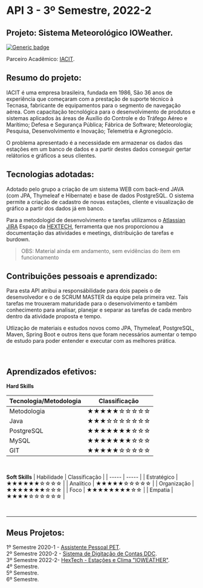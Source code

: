 # API 3 - 3º Semestre, 2022-2

## Projeto: Sistema Meteorológico IOWeather.
[![Generic badge](https://img.shields.io/badge/GitHub-Repositório-blue.svg)](https://github.com/GroupHextech/HEXTECH-API3sem)

Parceiro Acadêmico: [IACIT](https://www.iacit.com.br/).<br>

## Resumo do projeto:
IACIT é uma empresa brasileira, fundada em 1986, São 36 anos de experiência que começaram com a prestação de suporte técnico à Tecnasa, fabricante de equipamentos para o segmento de navegação aérea. Com capacitação tecnológica para o desenvolvimento de produtos e sistemas aplicados às áreas de Auxílio do Controle e do Tráfego Aéreo e Marítimo; Defesa e Segurança Pública; Fábrica de Software; Meteorologia; Pesquisa, Desenvolvimento e Inovação; Telemetria e Agronegócio.

O problema apresentado é a necessidade em armazenar os dados das estações em um banco de dados e a partir destes dados conseguir gertar relátorios e gráficos a seus clientes.

## Tecnologias adotadas:
Adotado pelo grupo a criação de um sistema WEB com back-end JAVA (com JPA, Thymeleaf e Hibernate) e base de dados PostgreSQL. O sistema permite a criação de cadastro de novas estações, cliente e visualização de gráfico a partir dos dados já em banco.

Para a metodologid de desenvolvimento e tarefas utilizamos o [Atlassian JIRA](https://www.atlassian.com/br/software/jira)
Espaço da [HEXTECH](https://fatecbdsjc.atlassian.net/jira/software/projects/FHTAPI3SEM/boards/1), ferramenta que nos proporcionou a documentação das atividades e meetings, distribuição de tarefas e burdown.

> OBS: Material ainda em andamento, sem evidências do item em funcionamento

## Contribuições pessoais e aprendizado:
Para esta API atribui a responsábilidade para dois papeis o de desenvolvedor e o de SCRUM MASTER da equipe pela primeira vez.
Tais tarefas me trouxeram maturidade para o desenvolvimento e também conhecimento para analisar, planejar e separar as tarefas de cada menbro dentro da atividade proposta e tempo.

Utlização de materiais e estudos novos como JPA, Thymeleaf, PostgreSQL, Maven, Spring Boot e outros itens que foram necessários aumentar o tempo de estudo para poder entender e executar com as melhores prática.

<br/>

## Aprendizados efetivos:
**Hard Skills**

| Tecnologia/Metodologia | Classificação|
| ----- | ----- |
| Metodologia | ★★★★★☆☆☆☆☆ |
| Java | ★★★☆☆☆☆☆☆☆ |
| PostgreSQL | ★★★★★★★☆☆☆ |
| MySQL | ★★★★★★★☆☆☆ |
| GIT | ★★★★★☆☆☆☆☆ |

<br/>

**Soft Skills**
| Habilidade | Classificação |
| ----- | ----- |
| Estratégico | ★★★★★★☆☆☆☆ |
| Analítico | ★★★★★☆☆☆☆☆ |
| Organização | ★★★★★★★☆☆☆ |
| Foco | ★★★★★★★★☆☆ |
| Empatia | ★★★★☆☆☆☆☆☆ |

<br/>

---
## Meus Projetos:
1º Semestre 2020-1 - [Assistente Pessoal PET](./semestres/sem1_api.md). <br/>
2º Semestre 2020-2 - [Sistema de Digitação de Contas DDC](./semestres/sem2_api.md). <br/>
3º Semestre 2022-2- [HexTech - Estações e Clima "IOWEATHER"](./semestres/sem3_api.md). <br/>
4º Semestre. <br/>
5º Semestre. <br/>
6º Semestre. <br/>

